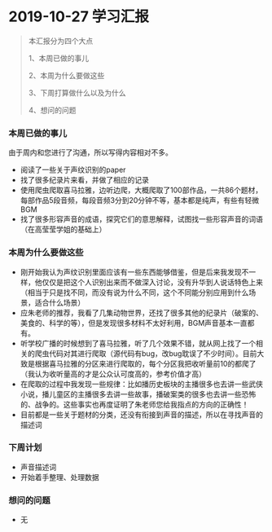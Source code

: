 # 2019-10-27 学习汇报

> 本汇报分为四个大点
>
> 1、本周已做的事儿
>
> 2、本周为什么要做这些
>
> 3、下周打算做什么以及为什么
>
> 4、想问的问题

### 本周已做的事儿

由于周内和您进行了沟通，所以写得内容相对不多。

* 阅读了一些关于声纹识别的paper
* 找了很多纪录片来看，并做了相应的记录
* 使用爬虫爬取喜马拉雅，边听边爬，大概爬取了100部作品，一共86个题材，每部作品5段音频，每段音频3分到20分钟不等，基本都是纯声，有些有轻微BGM
* 找了很多形容声音的成语，探究它们的意思解释，试图找一些形容声音的词语（在高莹莹学姐的基础上）

### 本周为什么要做这些

- 刚开始我认为声纹识别里面应该有一些东西能够借鉴，但是后来我发现不一样，他仅仅是把这个人识别出来而不做深入讨论，没有升华到人说话特色上来（相当于只是找不同，而没有说为什么不同，这个不同能分别应用到什么场景，适合什么场景）
- 应朱老师的推荐，我看了几集动物世界，还找了很多其他的纪录片（破案的、美食的、科学的等），但是发现很多材料不太好利用，BGM声音基本一直都有。
- 听学校广播的时候想到了喜马拉雅，听了几个效果不错，就从网上找了一个相关的爬虫代码对其进行爬取（源代码有bug，改bug耽误了不少时间）。目前大致是根据喜马拉雅的分区来进行爬取的，每个分区我把收听量前10的都爬了（我认为收听量高的才是公众认可度高的，参考价值才高）
- 在爬取的过程中我发现一些规律：比如播历史板块的主播很多也去讲一些武侠小说，播儿童区的主播很多去讲一些故事，播破案类的很多也去讲一些恐怖的、战争的。这些事实也再度证明了朱老师您给我指点的方向的正确性！
- 目前都是一些关于题材的分类，还没有衔接到声音的描述，所以在寻找声音的描述词

### 下周计划

- 声音描述词
- 开始着手整理、处理数据

### 想问的问题

- 无